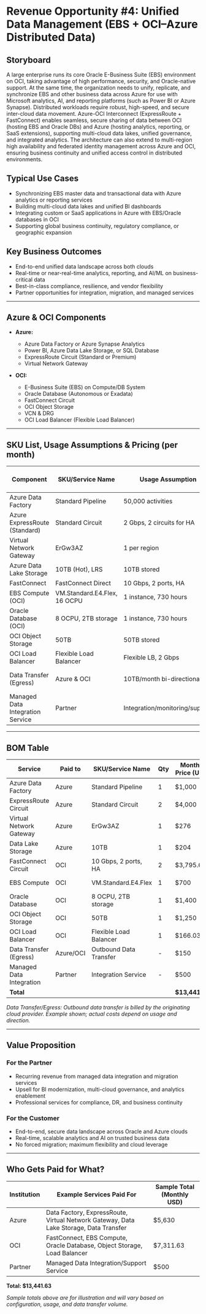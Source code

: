 # Revenue Opportunity #4: Unified Data Management (EBS + OCI–Azure Distributed Data)

## Storyboard

A large enterprise runs its core Oracle E-Business Suite (EBS) environment on OCI, taking advantage of high performance, security, and Oracle-native support. At the same time, the organization needs to unify, replicate, and synchronize EBS and other business data across Azure for use with Microsoft analytics, AI, and reporting platforms (such as Power BI or Azure Synapse). Distributed workloads require robust, high-speed, and secure inter-cloud data movement. Azure-OCI Interconnect (ExpressRoute + FastConnect) enables seamless, secure sharing of data between OCI (hosting EBS and Oracle DBs) and Azure (hosting analytics, reporting, or SaaS extensions), supporting multi-cloud data lakes, unified governance, and integrated analytics. The architecture can also extend to multi-region high availability and federated identity management across Azure and OCI, ensuring business continuity and unified access control in distributed environments.

## Typical Use Cases
- Synchronizing EBS master data and transactional data with Azure analytics or reporting services
- Building multi-cloud data lakes and unified BI dashboards
- Integrating custom or SaaS applications in Azure with EBS/Oracle databases in OCI
- Supporting global business continuity, regulatory compliance, or geographic expansion

## Key Business Outcomes
- End-to-end unified data landscape across both clouds
- Real-time or near-real-time analytics, reporting, and AI/ML on business-critical data
- Best-in-class compliance, resilience, and vendor flexibility
- Partner opportunities for integration, migration, and managed services

---

## Azure & OCI Components

- **Azure:**
  - Azure Data Factory or Azure Synapse Analytics
  - Power BI, Azure Data Lake Storage, or SQL Database
  - ExpressRoute Circuit (Standard or Premium)
  - Virtual Network Gateway

- **OCI:**
  - E-Business Suite (EBS) on Compute/DB System
  - Oracle Database (Autonomous or Exadata)
  - FastConnect Circuit
  - OCI Object Storage
  - VCN & DRG
  - OCI Load Balancer (Flexible Load Balancer)

---

## SKU List, Usage Assumptions & Pricing (per month)

| Component                       | SKU/Service Name                | Usage Assumption                    | Monthly Price (Estimate) |
|----------------------------------|---------------------------------|-------------------------------------|--------------------------|
| Azure Data Factory               | Standard Pipeline               | 50,000 activities                   | $1,000                   |
| Azure ExpressRoute (Standard)    | Standard Circuit                | 2 Gbps, 2 circuits for HA           | $4,000                   |
| Virtual Network Gateway          | ErGw3AZ                         | 1 per region                        | $276                     |
| Azure Data Lake Storage          | 10TB (Hot), LRS                 | 10TB stored                         | $204                     |
| FastConnect                      | FastConnect Direct              | 10 Gbps, 2 ports, HA                | $3,795.60                |
| EBS Compute (OCI)                | VM.Standard.E4.Flex, 16 OCPU    | 1 instance, 730 hours               | $700                     |
| Oracle Database (OCI)            | 8 OCPU, 2TB storage             | 1 instance, 730 hours               | $1,400                   |
| OCI Object Storage               | 50TB                            | 50TB stored                         | $1,250                   |
| OCI Load Balancer               | Flexible Load Balancer           | Flexible LB, 2 Gbps                  | $166.03                  |
| Data Transfer (Egress)           | Azure & OCI                     | 10TB/month bi-directional           | $150 (Azure side)        |
| Managed Data Integration Service | Partner                         | Integration/monitoring/support      | $500                     |

---

## BOM Table

| Service                     | Paid to    | SKU/Service Name        | Qty   | Monthly Price (USD) | Annual Price (USD) | Notes                       |
|-----------------------------|------------|-------------------------|-------|---------------------|---------------------|-----------------------------|
| Azure Data Factory          | Azure      | Standard Pipeline       | 1     | $1,000              | $12,000             | Microsoft Azure             |
| ExpressRoute Circuit        | Azure      | Standard Circuit        | 2     | $4,000              | $48,000             | Microsoft Azure             |
| Virtual Network Gateway     | Azure      | ErGw3AZ                 | 1     | $276                | $3,312              | Microsoft Azure             |
| Data Lake Storage           | Azure      | 10TB                    | 1     | $204                | $2,448              | Microsoft Azure             |
| FastConnect Circuit         | OCI        | 10 Gbps, 2 ports, HA    | 2     | $3,795.60           | $45,547.20          | Oracle Cloud Infrastructure |
| EBS Compute                 | OCI        | VM.Standard.E4.Flex     | 1     | $700                | $8,400              | Oracle Cloud Infrastructure |
| Oracle Database             | OCI        | 8 OCPU, 2TB storage     | 1     | $1,400              | $16,800             | Oracle Cloud Infrastructure |
| OCI Object Storage          | OCI        | 50TB                    | 1     | $1,250              | $15,000             | Oracle Cloud Infrastructure |
| OCI Load Balancer           | OCI        | Flexible Load Balancer  | 1     | $166.03             | $1,992.36           | Flexible LB, 2 Gbps         |
| Data Transfer (Egress)      | Azure/OCI  | Outbound Data Transfer  | -     | $150                | $1,800              | Example, see note           |
| Managed Data Integration    | Partner    | Integration Service     | -     | $500                | $6,000              | Paid to Partner             |
| **Total**                   |            |                         |       | **$13,441.63**       | **$161,299.56**     |                             |

*Data Transfer/Egress: Outbound data transfer is billed by the originating cloud provider. Example shown; actual costs depend on usage and direction.*

---

## Value Proposition

### For the Partner
- Recurring revenue from managed data integration and migration services
- Upsell for BI modernization, multi-cloud governance, and analytics enablement
- Professional services for compliance, DR, and business continuity

### For the Customer
- End-to-end, secure data landscape across Oracle and Azure clouds
- Real-time, scalable analytics and AI on trusted business data
- No forced migration; maximum flexibility and cloud leverage

---

## Who Gets Paid for What?

| Institution         | Example Services Paid For                    | Sample Total (Monthly USD) |
|---------------------|----------------------------------------------|----------------------------|
| Azure               | Data Factory, ExpressRoute, Virtual Network Gateway, Data Lake Storage, Data Transfer | $5,630           |
| OCI                 | FastConnect, EBS Compute, Oracle Database, Object Storage, Load Balancer | $7,311.63        |
| Partner             | Managed Data Integration/Support Service     | $500                       |

**Total: $13,441.63**

*Sample totals above are for illustration and will vary based on configuration, usage, and data transfer volume.*